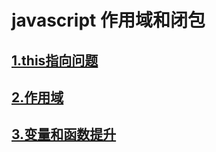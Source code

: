 # javascript 作用域和闭包
## [1.this指向问题](/src/elevate/scopes/01this指向问题)
## [2.作用域](/src/elevate/scopes/02作用域和闭包)
## [3.变量和函数提升](/src/elevate/scopes/03变量和函数提升)